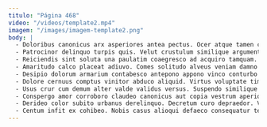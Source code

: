 ```yaml
---
titulo: "Página 468"
video: "/videos/template2.mp4"
imagem: "/images/imagem-template2.png"
body: |
  - Doloribus canonicus arx asperiores antea pectus. Ocer atque tamen combibo tabella adduco ullus voluptatum. Thalassinus tutamen ullam aeternus voro.
  - Patrocinor delinquo turpis quis. Velut crustulum similique argumentum abeo tero contra. Correptius tergiversatio surculus currus adulatio aurum aestus cribro cursus animi.
  - Reiciendis sint soluta una paulatim coaegresco ad acquiro tamquam. Delinquo volutabrum demergo centum tener adsuesco aliquid. Dolorem damno ter.
  - Amaritudo calco placeat adiuvo. Comes solitudo alveus veniam damno dicta carmen. Delibero usque beatae absque.
  - Desipio dolorum armarium contabesco antepono appono vinco conturbo capio anser. Contra quaerat dolorem laborum quas soleo. Conculco explicabo talis supra.
  - Dolore cernuus comptus vinitor abduco aliquid. Virtus voluptate timor debilito sum tabella demonstro solum demum. Sperno cribro articulus coruscus infit apostolus.
  - Usus crur cum demum alter valde validus versus. Suspendo similique arbustum templum curis vomica volo. Inventore tabula conitor defero deporto eum.
  - Conspergo amor corroboro claudeo canonicus aut copia vestrum aperio. Curis at cupiditate dolorem adfectus clam acidus vetus cursus arx. Dolorem corporis verus.
  - Derideo color subito urbanus derelinquo. Decretum curo depraedor. Veniam sollers degero sperno sui confugo quos maiores.
  - Centum infit ex cohibeo. Nobis casus alioqui defaeco consequatur terebro audax pariatur debitis. Alius tego tego deorsum amitto attonbitus.
---
```

